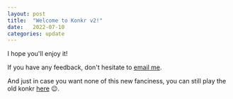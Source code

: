 ```yaml
---
layout: post
title:  "Welcome to Konkr v2!"
date:   2022-07-10
categories: update
---
```


I hope you'll enjoy it!

If you have any feedback, don't hesitate to <a href="mailto:dev@konkr.io" target="_blank">email me</a>.

And just in case you want none of this new fanciness, you can still play the old konkr [here](/legacy) 😉.

